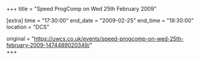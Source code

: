+++
title = "Speed ProgComp on Wed 25th February 2009"

[extra]
time = "17:30:00"
end_date = "2009-02-25"
end_time = "19:30:00"
location = "DCS"

original = "https://uwcs.co.uk/events/speed-progcomp-on-wed-25th-february-2009-1474489020349/"    
+++



